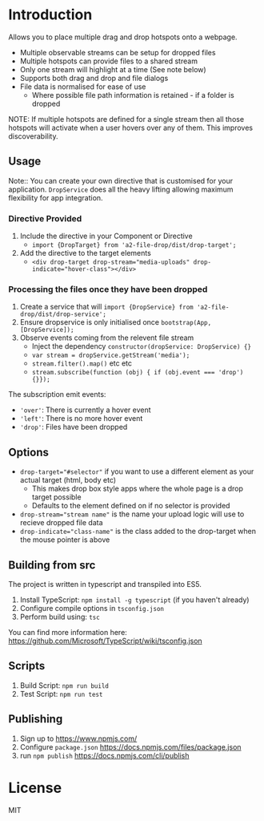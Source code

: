 # Introduction

Allows you to place multiple drag and drop hotspots onto a webpage.

* Multiple observable streams can be setup for dropped files
* Multiple hotspots can provide files to a shared stream
* Only one stream will highlight at a time (See note below)
* Supports both drag and drop and file dialogs
* File data is normalised for ease of use
  * Where possible file path information is retained - if a folder is dropped

NOTE: If multiple hotspots are defined for a single stream then all those
hotspots will activate when a user hovers over any of them. This improves
discoverability.


## Usage

Note:: You can create your own directive that is customised for your application.
`DropService` does all the heavy lifting allowing maximum flexibility for app integration.

### Directive Provided

1. Include the directive in your Component or Directive
     * `import {DropTarget} from 'a2-file-drop/dist/drop-target';`
2. Add the directive to the target elements
     * `<div drop-target drop-stream="media-uploads" drop-indicate="hover-class"></div>`

### Processing the files once they have been dropped

1. Create a service that will `import {DropService} from 'a2-file-drop/dist/drop-service';`
2. Ensure dropservice is only initialised once `bootstrap(App, [DropService]);`
3. Observe events coming from the relevent file stream
    * Inject the dependency `constructor(dropService: DropService) {}`
    * `var stream = dropService.getStream('media');`
    * `stream.filter().map()` etc etc
    * `stream.subscribe(function (obj) { if (obj.event === 'drop') {}});`

The subscription emit events:

* `'over'`: There is currently a hover event
* `'left'`: There is no more hover event
* `'drop'`: Files have been dropped


## Options

* `drop-target="#selector"` if you want to use a different element as your actual target (html, body etc)
    * This makes drop box style apps where the whole page is a drop target possible
    * Defaults to the element defined on if no selector is provided
* `drop-stream="stream name"` is the name your upload logic will use to recieve dropped file data
* `drop-indicate="class-name"` is the class added to the drop-target when the mouse pointer is above


## Building from src

The project is written in typescript and transpiled into ES5.

1. Install TypeScript: `npm install -g typescript` (if you haven't already)
2. Configure compile options in `tsconfig.json`
3. Perform build using: `tsc`

You can find more information here: https://github.com/Microsoft/TypeScript/wiki/tsconfig.json

## Scripts

1. Build Script: `npm run build`
2. Test Script: `npm run test`


## Publishing

1. Sign up to https://www.npmjs.com/
2. Configure `package.json` https://docs.npmjs.com/files/package.json
3. run `npm publish` https://docs.npmjs.com/cli/publish


# License

MIT
